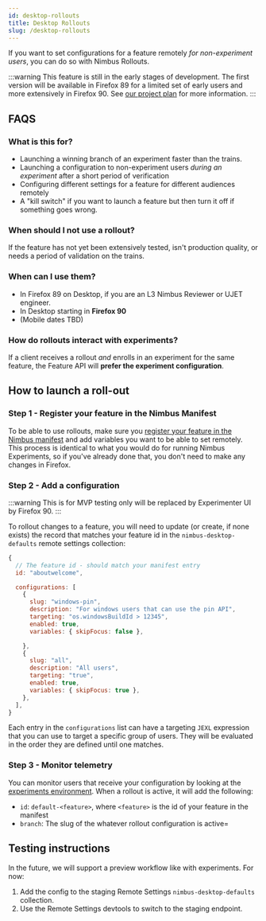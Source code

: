 ```yaml
---
id: desktop-rollouts
title: Desktop Rollouts
slug: /desktop-rollouts
---
```


If you want to set configurations for a feature remotely _for non-experiment users_, you can do so with Nimbus Rollouts.

:::warning
This feature is still in the early stages of development. The first version will be available in Firefox 89 for a limited set of early users and more extensively in Firefox 90. See [our project plan](https://mana.mozilla.org/wiki/display/FJT/Rapid+Rollouts) for more information.
:::

## FAQS

### What is this for?

- Launching a winning branch of an experiment faster than the trains.
- Launching a configuration to non-experiment users _during an experiment_ after a short period of verification
- Configuring different settings for a feature for different audiences remotely
- A "kill switch" if you want to launch a feature but then turn it off if something goes wrong.

### When should I not use a rollout?

If the feature has not yet been extensively tested, isn't production quality, or needs a period of validation on the trains.

### When can I use them?

- In Firefox 89 on Desktop, if you are an L3 Nimbus Reviewer or UJET engineer.
- In Desktop starting in **Firefox 90**
- (Mobile dates TBD)

### How do rollouts interact with experiments?

If a client receives a rollout _and_ enrolls in an experiment for the same feature, the Feature API will **prefer the experiment configuration**.

## How to launch a roll-out

### Step 1 - Register your feature in the Nimbus Manifest

To be able to use rollouts, make sure you [register your feature in the Nimbus manifest](desktop-feature-api#registering-a-new-feature) and add variables you want to be able to set remotely. This process is identical to what you would do for running Nimbus Experiments, so if you've already done that, you don't need to make any changes in Firefox.

### Step 2 - Add a configuration

:::warning
This is for MVP testing only will be replaced by Experimenter UI by Firefox 90.
:::

To rollout changes to a feature, you will need to update (or create, if none exists) the record that matches your feature id in the `nimbus-desktop-defaults` remote settings collection:

```js
{
  // The feature id - should match your manifest entry
  id: "aboutwelcome",

  configurations: [
    {
      slug: "windows-pin",
      description: "For windows users that can use the pin API",
      targeting: "os.windowsBuildId > 12345",
      enabled: true,
      variables: { skipFocus: false },

    },
    {
      slug: "all",
      description: "All users",
      targeting: "true",
      enabled: true,
      variables: { skipFocus: true },
    },
  ],
}
```

Each entry in the `configurations` list can have a targeting `JEXL` expression that you can use to target a specific group of users. They will be evaluated in the order they are defined until one matches.

### Step 3 - Monitor telemetry

You can monitor users that receive your configuration by looking at the [experiments environment](https://firefox-source-docs.mozilla.org/toolkit/components/telemetry/data/environment.html?highlight=experiments#experiments). When a rollout is active, it will add the following:

- `id`: `default-<feature>`, where `<feature>` is the id of your feature in the manifest
- `branch`: The slug of the whatever rollout configuration is active=

## Testing instructions

In the future, we will support a preview workflow like with experiments. For now:

1. Add the config to the staging Remote Settings `nimbus-desktop-defaults` collection.
2. Use the Remote Settings devtools to switch to the staging endpoint.
